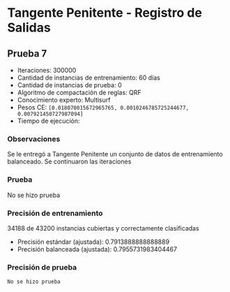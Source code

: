 # Tangente Penitente - Registro de Salidas

## Prueba 7

- Iteraciones: 300000
- Cantidad de instancias de entrenamiento: 60 días
- Cantidad de instancias de prueba: 0
- Algoritmo de compactación de reglas: QRF
- Conocimiento experto: Multisurf
- Pesos CE: `[0.018070015672965765, 0.0010246785725244677, 0.007921450727987094]`
- Tiempo de ejecución:  



### Observaciones

Se le entregó a Tangente Penitente un conjunto de datos de entrenamiento balanceado. Se continuaron las iteraciones 



### Prueba

No se hizo prueba



### Precisión  de entrenamiento

34188 de 43200 instancias cubiertas y correctamente clasificadas

- Precisión estándar (ajustada): 0.7913888888888889
- Precisión balanceada (ajustada): 0.7955731983404467

### Precisión de prueba

`No se hizo prueba`